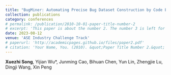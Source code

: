 ```yaml
---
title: "BugMiner: Automating Precise Bug Dataset Construction by Code Evolution History Mining"
collection: publications
category: conferences
# permalink: /publication/2010-10-01-paper-title-number-2
# excerpt: 'This paper is about the number 2. The number 3 is left for future work.'
date: 2023-08-12
venue: 'ASE Industry Challenge Track'
# paperurl: 'http://academicpages.github.io/files/paper2.pdf'
# citation: 'Your Name, You. (2010). &quot;Paper Title Number 2.&quot; <i>Journal 1</i>. 1(2).'
---
```

**Xuezhi Song**, Yijian Wu*, Junming Cao, Bihuan Chen, Yun Lin, Zhengjie Lu, Dingji Wang, Xin Peng